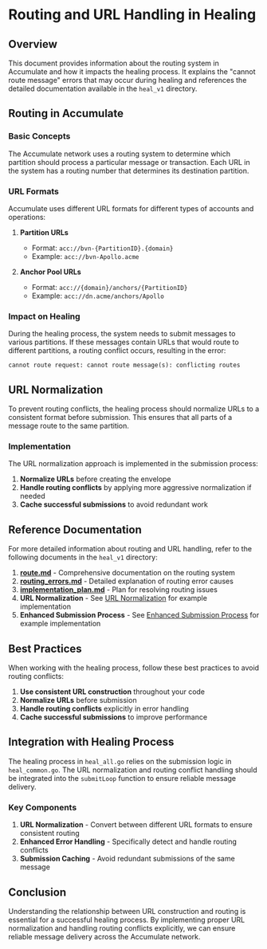 # Routing and URL Handling in Healing

## Overview

This document provides information about the routing system in Accumulate and how it impacts the healing process. It explains the "cannot route message" errors that may occur during healing and references the detailed documentation available in the `heal_v1` directory.

## Routing in Accumulate

### Basic Concepts

The Accumulate network uses a routing system to determine which partition should process a particular message or transaction. Each URL in the system has a routing number that determines its destination partition.

### URL Formats

Accumulate uses different URL formats for different types of accounts and operations:

1. **Partition URLs**
   - Format: `acc://bvn-{PartitionID}.{domain}`
   - Example: `acc://bvn-Apollo.acme`

2. **Anchor Pool URLs**
   - Format: `acc://{domain}/anchors/{PartitionID}`
   - Example: `acc://dn.acme/anchors/Apollo`

### Impact on Healing

During the healing process, the system needs to submit messages to various partitions. If these messages contain URLs that would route to different partitions, a routing conflict occurs, resulting in the error:

```
cannot route request: cannot route message(s): conflicting routes
```

## URL Normalization

To prevent routing conflicts, the healing process should normalize URLs to a consistent format before submission. This ensures that all parts of a message route to the same partition.

### Implementation

The URL normalization approach is implemented in the submission process:

1. **Normalize URLs** before creating the envelope
2. **Handle routing conflicts** by applying more aggressive normalization if needed
3. **Cache successful submissions** to avoid redundant work

## Reference Documentation

For more detailed information about routing and URL handling, refer to the following documents in the `heal_v1` directory:

1. [**route.md**](../heal_v1/route.md) - Comprehensive documentation on the routing system
2. [**routing_errors.md**](../heal_v1/routing_errors.md) - Detailed explanation of routing error causes
3. [**implementation_plan.md**](../heal_v1/implementation_plan.md) - Plan for resolving routing issues
4. **URL Normalization** - See [URL Normalization](../code_examples.md#url-normalization) for example implementation
5. **Enhanced Submission Process** - See [Enhanced Submission Process](../code_examples.md#enhanced-submission-process) for example implementation

## Best Practices

When working with the healing process, follow these best practices to avoid routing conflicts:

1. **Use consistent URL construction** throughout your code
2. **Normalize URLs** before submission
3. **Handle routing conflicts** explicitly in error handling
4. **Cache successful submissions** to improve performance

## Integration with Healing Process

The healing process in `heal_all.go` relies on the submission logic in `heal_common.go`. The URL normalization and routing conflict handling should be integrated into the `submitLoop` function to ensure reliable message delivery.

### Key Components

1. **URL Normalization** - Convert between different URL formats to ensure consistent routing
2. **Enhanced Error Handling** - Specifically detect and handle routing conflicts
3. **Submission Caching** - Avoid redundant submissions of the same message

## Conclusion

Understanding the relationship between URL construction and routing is essential for a successful healing process. By implementing proper URL normalization and handling routing conflicts explicitly, we can ensure reliable message delivery across the Accumulate network.
